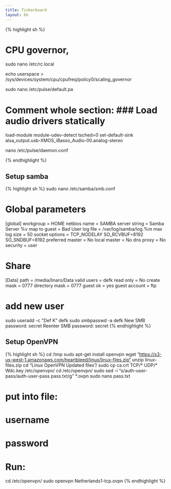 ```yaml
---
title: Tinkerboard
layout: kb
---
```


{% highlight sh %}
# CPU governor, 
sudo nano /etc/rc.local

echo userspace > /sys/devices/system/cpu/cpufreq/policy0/scaling_governor

sudo nano /etc/pulse/default.pa

# Comment whole section: ### Load audio drivers statically

load-module module-udev-detect tsched=0
set-default-sink alsa_output.usb-XMOS_iBasso_Audio-00.analog-stereo

nano /etc/pulse/daemon.conf

{% endhighlight %}

Setup samba
-----------

{% highlight sh %}
sudo nano /etc/samba/smb.conf

# Global parameters
[global]
       workgroup = HOME
       netbios name = SAMBA
       server string = Samba Server %v
       map to guest = Bad User
       log file = /var/log/samba/log.%m
       max log size = 50
       socket options = TCP_NODELAY SO_RCVBUF=8192 SO_SNDBUF=8192
       preferred master = No
       local master = No
       dns proxy = No
       security = user

# Share
[Data]
       path = /media/linaro/Data
       valid users = defk
       read only = No
       create mask = 0777
       directory mask = 0777
       guest ok = yes
       guest account = ftp
       
# add new user
sudo useradd -c "Def K" defk
sudo smbpasswd -a defk
New SMB password: secret
Reenter SMB password: secret
{% endhighlight %}

Setup OpenVPN
------------

{% highlight sh %}
cd /tmp
sudo apt-get install openvpn
wget “https://s3-us-west-1.amazonaws.com/heartbleed/linux/linux-files.zip“
unzip linux-files.zip
cd “Linux OpenVPN Updated files”/
sudo cp ca.crt TCP/* UDP/* Wdc.key /etc/openvpn/
cd /etc/openvpn/
sudo sed -i “s/auth-user-pass/auth-user-pass pass.txt/g” *.ovpn
sudo nano pass.txt
# put into file:
# username
# password

# Run:
cd /etc/openvpn/
sudo openvpn Netherlands1-tcp.ovpn
{% endhighlight %}
